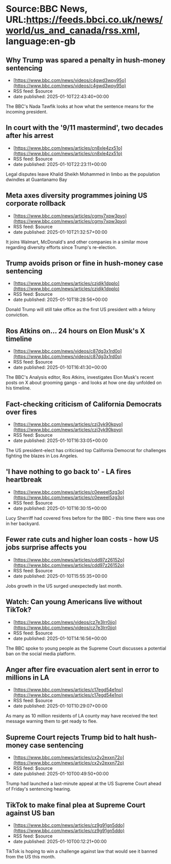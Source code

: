 # Source:BBC News, URL:https://feeds.bbci.co.uk/news/world/us_and_canada/rss.xml, language:en-gb

## Why Trump was spared a penalty in hush-money sentencing
 - [https://www.bbc.com/news/videos/c4gwd3wpy95o](https://www.bbc.com/news/videos/c4gwd3wpy95o)
 - RSS feed: $source
 - date published: 2025-01-10T22:43:40+00:00

The BBC's Nada Tawfik looks at how what the sentence means for the incoming president.

## In court with the '9/11 mastermind', two decades after his arrest
 - [https://www.bbc.com/news/articles/cn8xle4zx51o](https://www.bbc.com/news/articles/cn8xle4zx51o)
 - RSS feed: $source
 - date published: 2025-01-10T22:23:11+00:00

Legal disputes leave Khalid Sheikh Mohammed in limbo as the population dwindles at Guantanamo Bay

## Meta axes diversity programmes joining US corporate rollback
 - [https://www.bbc.com/news/articles/cgmy7xpw3pyo](https://www.bbc.com/news/articles/cgmy7xpw3pyo)
 - RSS feed: $source
 - date published: 2025-01-10T21:32:57+00:00

It joins Walmart, McDonald's and other companies in a similar move regarding diversity efforts since Trump's re-election.

## Trump avoids prison or fine in hush-money case sentencing
 - [https://www.bbc.com/news/articles/czjdjk1dpplo](https://www.bbc.com/news/articles/czjdjk1dpplo)
 - RSS feed: $source
 - date published: 2025-01-10T18:28:56+00:00

Donald Trump will still take office as the first US president with a felony conviction.

## Ros Atkins on... 24 hours on Elon Musk's X timeline
 - [https://www.bbc.com/news/videos/c87dg3x1rd0o](https://www.bbc.com/news/videos/c87dg3x1rd0o)
 - RSS feed: $source
 - date published: 2025-01-10T16:41:30+00:00

The BBC's Analysis editor, Ros Atkins, investigates Elon Musk's recent posts on X about grooming gangs - and looks at how one day unfolded on his timeline.

## Fact-checking criticism of California Democrats over fires
 - [https://www.bbc.com/news/articles/czj3yk90kpyo](https://www.bbc.com/news/articles/czj3yk90kpyo)
 - RSS feed: $source
 - date published: 2025-01-10T16:33:05+00:00

The US president-elect has criticised top California Democrat for challenges fighting the blazes in Los Angeles.

## 'I have nothing to go back to' - LA fires heartbreak
 - [https://www.bbc.com/news/articles/c0eweel5zg3o](https://www.bbc.com/news/articles/c0eweel5zg3o)
 - RSS feed: $source
 - date published: 2025-01-10T16:30:15+00:00

Lucy Sherriff had covered fires before for the BBC - this time there was one in her backyard.

## Fewer rate cuts and higher loan costs - how US jobs surprise affects you
 - [https://www.bbc.com/news/articles/cdd97z26152o](https://www.bbc.com/news/articles/cdd97z26152o)
 - RSS feed: $source
 - date published: 2025-01-10T15:55:35+00:00

Jobs growth in the US surged unexpectedly last month.

## Watch: Can young Americans live without TikTok?
 - [https://www.bbc.com/news/videos/cz7e3lrr0jjo](https://www.bbc.com/news/videos/cz7e3lrr0jjo)
 - RSS feed: $source
 - date published: 2025-01-10T14:16:56+00:00

The BBC spoke to young people as the Supreme Court discusses a potential ban on the social media platform.

## Anger after fire evacuation alert sent in error to millions in LA
 - [https://www.bbc.com/news/articles/c17egd54e1no](https://www.bbc.com/news/articles/c17egd54e1no)
 - RSS feed: $source
 - date published: 2025-01-10T10:29:07+00:00

As many as 10 million residents of LA county may have received the text message warning them to get ready to flee.

## Supreme Court rejects Trump bid to halt hush-money case sentencing
 - [https://www.bbc.com/news/articles/cx2v2exxn72o](https://www.bbc.com/news/articles/cx2v2exxn72o)
 - RSS feed: $source
 - date published: 2025-01-10T00:49:50+00:00

Trump had launched a last-minute appeal at the US Supreme Court ahead of Friday's sentencing hearing.

## TikTok to make final plea at Supreme Court against US ban
 - [https://www.bbc.com/news/articles/cz9g91gn5ddo](https://www.bbc.com/news/articles/cz9g91gn5ddo)
 - RSS feed: $source
 - date published: 2025-01-10T00:12:21+00:00

TikTok is hoping to win a challenge against law that would see it banned from the US this month.

